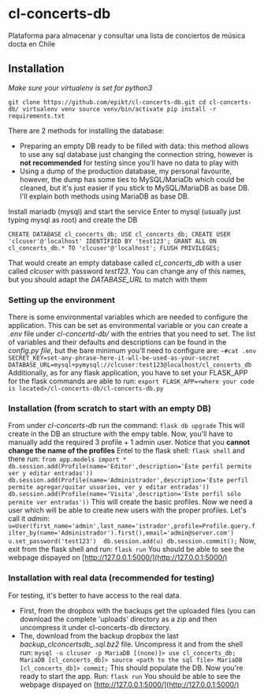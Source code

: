 # cl-concerts-db
Plataforma para almacenar y consultar una lista de conciertos de música docta en Chile

## Installation 
*Make sure your virtualenv is set for python3*

`git clone https://github.com/epikt/cl-concerts-db.git
cd cl-concerts-db/
virtualenv venv
source venv/bin/activate
pip install -r requirements.txt`


There are 2 methods for installing the database:
- Preparing an empty DB ready to be filled with data: this method allows to use any sql database just changing the connection string, however is **not recommended** for testing since you'll have no data to play with
- Using a dump of the production database, my personal favourite, however, the dump has some ties to MySQL/MariaDb which could be cleaned, but it's just easier if you stick to MySQL/MariaDB as base DB. I'll explain both methods using MariaDB as base DB.


Install mariadb (mysql) and start the service
Enter to mysql (usually just typing mysql as root) and create the DB

`CREATE DATABASE cl_concerts_db;
USE cl_concerts_db;
CREATE USER 'clcuser'@'localhost' IDENTIFIED BY 'test123';
GRANT ALL ON cl_concerts_db.* TO 'clcuser'@'localhost';
FLUSH PRIVILEGES;`

That would create an empty database called *cl_concerts_db* with a user called *clcuser* with password *test123*. You can change any of this names, but you should adapt the *DATABASE_URL* to match with them 

### Setting up the environment
There is some environmental variables which are needed to configure the application. This can be set as environmental variable or you can create a *.env* file under *cl-concertd-db/* with the entries that you need to set. The list of variables and their defaults and descriptions can be found in the *config.py file*, but the bare minimum you'll need to configure are:
`~#cat .env 
SECRET_KEY=set-any-phrase-here-it-wll-be-used-as-your-secret
DATABASE_URL=mysql+pymysql://clcuser:test123@localhost/cl_concerts_db`
Additionally, as for any flask application, you have to set your FLASK_APP for the flask commands are able to run:
`export FLASK_APP=<where your code is located>/cl-concerts-db/cl-concerts-db.py`


### Installation (from scratch to start with an empty DB) 
From under *cl-concerts-db* run the command:
`flask db upgrade`
This will create in the DB an structure with the empy table. Now, you'll have to manually add the required 3 profile + 1 admin user. Notice that you **cannot change the name of the profiles**
Entel to the flask shell:
`flask shell`
and there run:
`from app.models import *
db.session.add(Profile(name='Editor',description='Este perfil permite ver y editar entradas'))                                                                                                           
db.session.add(Profile(name='Administrador',description='Este perfil permite agregar/quitar usuarios, ver y editar entradas'))                                                                           
db.session.add(Profile(name='Visita',description='Este perfil sólo permite ver entradas'))`
This will create the basic profiles. Now we need a user which will be able to create new users with the proper profiles. Let's call it *admin*:
`u=User(first_name='admin',last_name='istrador',profile=Profile.query.filter_by(name='Administrador').first(),email='admin@server.com') 
u.set_password('test123') 
db.session.add(u)
db.session.commit();`
Now, exit from the flask shell and run:
`flask run`
You should be able to see the webpage dispayed on [http://127.0.0.1:5000/](http://127.0.0.1:5000/)

### Installation with real data (recommended for testing)
For testing, it's better to have access to the real data. 
- First, from the dropbox with the backups get the uploaded files (you can download the complete 'uploads' directory as a zip and then uncompress it under cl-concerts-db directory.
- The, download from the backup dropbox the last *backup_clconcertsdb_<date>.sql.bz2* file. Uncompress it and from the shell run:
`mysql -u clcuser -p
MariaDB [(none)]> use cl_concerts_db;
MariaDB [cl_concerts_db]> source <path to the sql file>
MariaDB [cl_concerts_db]> commit;`
This should populate the DB. Now you're ready to start the app. Run:
`flask run`
You should be able to see the webpage dispayed on [http://127.0.0.1:5000/](http://127.0.0.1:5000/)